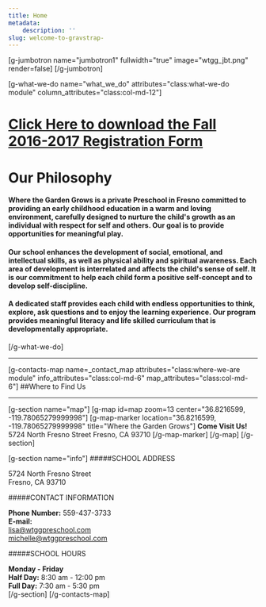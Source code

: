 ```yaml
---
title: Home
metadata:
    description: ''
slug: welcome-to-gravstrap-
---
```


[g-jumbotron name="jumbotron1" fullwidth="true" image="wtgg_jbt.png" render=false]
[/g-jumbotron]

[g-what-we-do name="what_we_do" attributes="class:what-we-do module" column_attributes="class:col-md-12"]

# [**Click Here to download the Fall 2016-2017 Registration Form**](registration%20form.pdf)

# Our Philosophy  

#### Where the Garden Grows is a private Preschool in Fresno committed to providing an early childhood education in a warm and loving environment, carefully designed to nurture the child's growth as an individual with respect for self and others. Our goal is to provide opportunities for meaningful play.  
#### Our school enhances the development of social, emotional, and intellectual skills, as well as physical ability and spiritual awareness. Each area of development is interrelated and affects the child's sense of self. It is our commitment to help each child form a positive self-concept and to develop self-discipline.  
#### A dedicated staff provides each child with endless opportunities to think, explore, ask questions and to enjoy the learning experience. Our program provides meaningful literacy and life skilled curriculum that is developmentally appropriate.

[/g-what-we-do]
___

[g-contacts-map name=_contact_map attributes="class:where-we-are module" info_attributes="class:col-md-6" map_attributes="class:col-md-6"]
##Where to Find Us

___

[g-section name="map"]
[g-map id=map zoom=13 center="36.8216599, -119.78065279999998"]
[g-map-marker location="36.8216599, -119.78065279999998" title="Where the Garden Grows"]
**Come Visit Us!**
5724 North Fresno Street
Fresno, CA 93710
[/g-map-marker]
[/g-map]
[/g-section]

[g-section name="info"]
#####SCHOOL ADDRESS

5724 North Fresno Street  
Fresno, CA 93710

#####CONTACT INFORMATION

**Phone Number:** 559-437-3733  
**E-mail:**  
<lisa@wtggpreschool.com>  
<michelle@wtggpreschool.com>

#####SCHOOL HOURS

**Monday - Friday**  
**Half Day:** 8:30 am - 12:00 pm  
**Full Day:** 7:30 am - 5:30 pm  
[/g-section]
[/g-contacts-map]